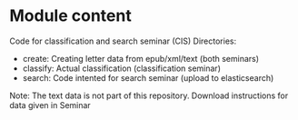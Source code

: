 # Module content
Code for classification and search seminar (CIS)
Directories:
- create: Creating letter data from epub/xml/text (both seminars)
- classify: Actual classification (classification seminar)
- search: Code intented for search seminar (upload to elasticsearch)

Note: The text data is not part of this repository. Download instructions for data given in Seminar
